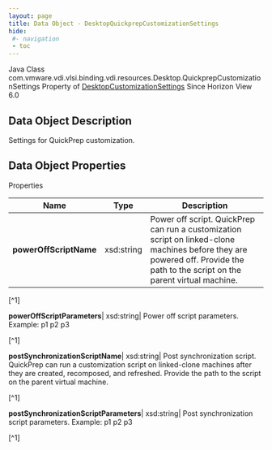 ```yaml
---
layout: page
title: Data Object - DesktopQuickprepCustomizationSettings
hide:
 #- navigation
 - toc
---
```






Java Class
    com.vmware.vdi.vlsi.binding.vdi.resources.Desktop.QuickprepCustomizationSettings
Property of
     [DesktopCustomizationSettings](vdi.resources.Desktop.CustomizationSettings.md#field_detail)
Since 
    Horizon View 6.0

## Data Object Description 

Settings for QuickPrep customization. 

## Data Object Properties

Properties

Name |  Type |  Description   
---|---|---  
**powerOffScriptName**|  xsd:string|  Power off script. QuickPrep can run a customization script on linked-clone machines before they are powered off. Provide the path to the script on the parent virtual machine.   


[^1]

  
**powerOffScriptParameters**|  xsd:string|  Power off script parameters. Example: p1 p2 p3   


[^1]

  
**postSynchronizationScriptName**|  xsd:string|  Post synchronization script. QuickPrep can run a customization script on linked-clone machines after they are created, recomposed, and refreshed. Provide the path to the script on the parent virtual machine.   


[^1]

  
**postSynchronizationScriptParameters**|  xsd:string|  Post synchronization script parameters. Example: p1 p2 p3   


[^1]

  
  

  

